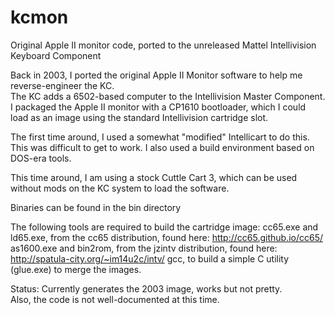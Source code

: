 # kcmon

Original Apple II monitor code, ported to the unreleased Mattel Intellivision Keyboard Component

Back in 2003, I ported the original Apple II Monitor software to help me reverse-engineer the KC.  
The KC adds a 6502-based computer to the Intellivision Master Component.  I packaged the Apple II monitor
with a CP1610 bootloader, which I could load as an image using the standard Intellivision cartridge slot.

The first time around, I used a somewhat "modified" Intellicart to do this.  This was difficult to get to work.
I also used a build environment based on DOS-era tools.

This time around, I am using a stock Cuttle Cart 3, which can be used without mods on the KC system to load the software.

Binaries can be found in the bin directory

The following tools are required to build the cartridge image:
	cc65.exe and ld65.exe, from the cc65 distribution, found here:  http://cc65.github.io/cc65/
	as1600.exe and bin2rom, from the jzintv distribution, found here: http://spatula-city.org/~im14u2c/intv/
	gcc, to build a simple C utility (glue.exe) to merge the images.

Status:
	Currently generates the 2003 image, works but not pretty.  
	Also, the code is not well-documented at this time.
